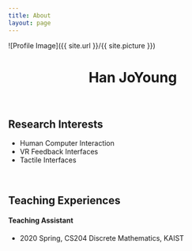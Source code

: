 ```yaml
---
title: About
layout: page
---
```

![Profile Image]({{ site.url }}/{{ site.picture }})
<center><h1>Han JoYoung</h1></center>
<br>

<h2>Research Interests</h2>

<ul>
	<li>Human Computer Interaction</li>
	<li>VR Feedback Interfaces</li>
	<li>Tactile Interfaces</li>
</ul>
<br>

<h2>Teaching Experiences</h2>

<h4>Teaching Assistant</h4>

<ul>
	<li>2020 Spring, CS204 Discrete Mathematics, KAIST</li>
</ul>
